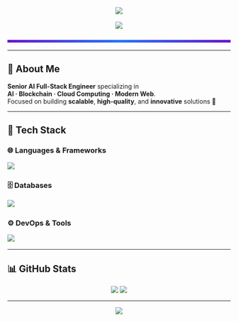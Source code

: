<p align="center">
  <img src="https://capsule-render.vercel.app/api?type=waving&color=0:6a11cb,100:2575fc&height=200&section=header&text=Tatsuya%20Shibata&fontSize=42&fontColor=ffffff&fontAlignY=40&desc=AI%20Engineer%20%7C%20DevOps%20%7C%20Full-Stack%20Developer&descSize=18&descColor=eeeeee"/>
</p>

<p align="center">
  <img src="https://readme-typing-svg.herokuapp.com?font=Fira+Code&weight=600&size=22&pause=1200&color=6A11CB&center=true&vCenter=true&width=720&lines=Designing+scalable+AI+%2B+Cloud+systems;Building+clean%2C+performant+web+apps;Automating+with+DevOps%2C+MLOps%2C+and+IaC" />
</p>

<p align="center">
  <img src="https://raw.githubusercontent.com/tatsuya0825/tatsuya0825/main/animated-line.svg" width="100%" height="6">
</p>

---

## 🚀 About Me
**Senior AI Full-Stack Engineer** specializing in  
**AI · Blockchain · Cloud Computing · Modern Web**.  
Focused on building **scalable**, **high-quality**, and **innovative** solutions 🚀

---

## 🧰 Tech Stack

### 🌐 Languages & Frameworks
<p align="left">
  <img src="https://skillicons.dev/icons?i=python,typescript,javascript,java,go,rust,swift,kotlin,react,nextjs,nodejs,redux,html,css,sass,django,spring,flutter,tailwind,bootstrap&theme=dark" />
</p>

### 🗄️ Databases
<p align="left">
  <img src="https://skillicons.dev/icons?i=postgresql,mysql,mongodb,sqlite,redis,firebase,supabase,elasticsearch,rabbitmq&theme=dark" />
</p>

### ⚙️ DevOps & Tools
<p align="left">
  <img src="https://skillicons.dev/icons?i=docker,kubernetes,terraform,ansible,jenkins,githubactions,aws,gcp,azure,nginx,linux,git,github,vercel,figma,vscode,postman,notion&theme=dark" />
</p>

---

## 📊 GitHub Stats
<p align="center">
  <img src="https://github-readme-stats.vercel.app/api?username=tatsuya0825&show_icons=true&theme=vue-dark&bg_color=0d1117&title_color=00bcd4&text_color=ffffff" height="175"/>
  <img src="https://github-readme-streak-stats.herokuapp.com/?user=tatsuya0825&theme=dark&hide_border=true&background=0D1117&ring=6A11CB&fire=2575FC&currStreakLabel=FFFFFF" height="175"/>
</p>

---

<p align="center">
  <img src="https://capsule-render.vercel.app/api?type=waving&color=0:2575fc,100:6a11cb&height=120&section=footer"/>
</p>
